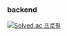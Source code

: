 ### backend
[![Solved.ac
프로필](http://mazassumnida.wtf/api/v2/generate_badge?boj={apircity})](https://solved.ac/{apircity})
<!--
**apircity/apircity** is a ✨ _special_ ✨ repository because its `README.md` (this file) appears on your GitHub profile.




Here are some ideas to get you started:
<img scr="https://vo.la/BvkwS">
- 🔭 I’m currently working on ...
- 🌱 I’m currently learning ...
- 👯 I’m looking to collaborate on ...
- 🤔 I’m looking for help with ...
- 💬 Ask me about ...
- 📫 How to reach me: ...
- 😄 Pronouns: ...
- ⚡ Fun fact: ...
-->
